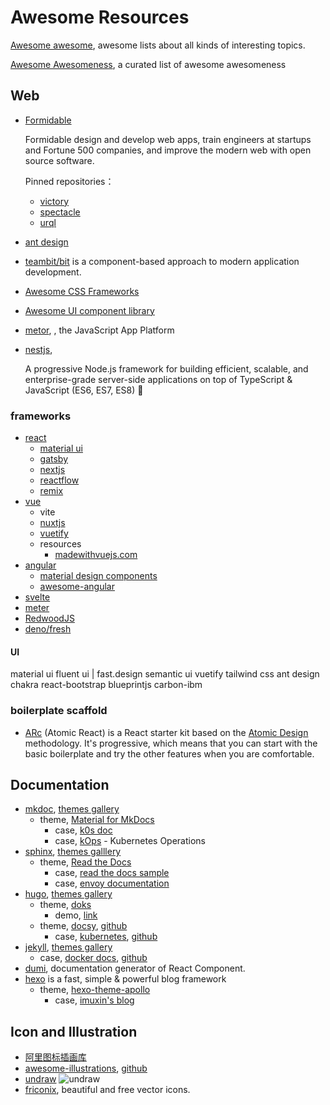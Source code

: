 # Awesome Resources

[Awesome awesome](https://github.com/sindresorhus/awesome), awesome lists about all kinds of interesting topics.

[Awesome Awesomeness](https://github.com/bayandin/awesome-awesomeness), a curated list of awesome awesomeness

## Web
* [Formidable](https://github.com/FormidableLabs)

   Formidable design and develop web apps, train engineers at startups and Fortune 500 companies, and improve the modern web with open source software.

   Pinned repositories：

   - [victory](https://github.com/FormidableLabs/victory)
   - [spectacle](https://github.com/FormidableLabs/spectacle)
   - [urql](https://github.com/FormidableLabs/urql)

* [ant design](https://ant.design/)

* [teambit/bit](https://github.com/teambit/bit) is a component-based approach to modern application development.

* [Awesome CSS Frameworks](https://github.com/troxler/awesome-css-frameworks)
* [Awesome UI component library](https://github.com/anubhavsrivastava/awesome-ui-component-library)

* [metor](https://www.meteor.com/), [<i class="bi bi-github"></i>](https://github.com/meteor/meteor), the JavaScript App Platform

* [nestjs](https://nestjs.com/), [<i class="bi bi-github"></i>](https://github.com/nestjs/nest)

   A progressive Node.js framework for building efficient, scalable, and enterprise-grade server-side applications on top of TypeScript & JavaScript (ES6, ES7, ES8) 🚀

### frameworks

* [react](https://reactjs.org/)
   * [material ui](https://material-ui.com/) [<i class="bi bi-github"></i>](https://github.com/mui-org/material-ui)
   * [gatsby](https://www.gatsbyjs.com/) [<i class="bi bi-github"></i>](https://github.com/gatsbyjs/gatsby)
   * [nextjs](https://nextjs.org/) [<i class="bi bi-github"></i>](https://github.com/vercel/next.js/)
   * [reactflow](https://reactflow.dev/) [<i class="bi bi-github"></i>](https://github.com/wbkd/react-flow)
   * [remix]()
* [vue](https://v3.vuejs.org/)
   * vite
   * [nuxtjs](https://nuxtjs.org/)
   * [vuetify](https://vuetifyjs.com/)
   * resources
      * [madewithvuejs.com](https://madewithvuejs.com/)
* [angular](https://angular.io/)
   * [material design components](https://github.com/PatrickJS/awesome-angular)
   * [awesome-angular](https://github.com/PatrickJS/awesome-angular)
* [svelte](https://svelte.dev/)
* [meter](https://github.com/meteor/meteor)
* [RedwoodJS]()
* [deno/fresh]()

#### UI

material ui
fluent ui | fast.design
semantic ui
vuetify
tailwind css
ant design
chakra
react-bootstrap
blueprintjs
carbon-ibm

### boilerplate scaffold

* [ARc](https://github.com/diegohaz/arc) (Atomic React) is a React starter kit based on the [Atomic Design](https://bradfrost.com/blog/post/atomic-web-design/) methodology. It's progressive, which means that you can start with the basic boilerplate and try the other features when you are comfortable.

## Documentation

* [mkdoc](https://www.mkdocs.org/), [themes gallery](https://github.com/mkdocs/mkdocs/wiki/MkDocs-Themes)
   - theme, [Material for MkDocs](https://squidfunk.github.io/mkdocs-material/)
      + case, [k0s doc](https://docs.k0sproject.io/)
      + case, [kOps](https://kops.sigs.k8s.io/) - Kubernetes Operations
* [sphinx](https://www.sphinx-doc.org/en/master/), [themes galllery](https://sphinx-themes.org/)
   - theme, [Read the Docs](https://sphinx-themes.org/sample-sites/sphinx-rtd-theme/)
      + case, [read the docs sample](https://sphinx-themes.org/sample-sites/sphinx-rtd-theme/)
      + case, [envoy documentation](https://www.envoyproxy.io/docs/envoy/latest/)
* [hugo](https://gohugo.io/), [themes gallery](https://themes.gohugo.io/)
   - theme, [doks](https://themes.gohugo.io/doks/)
      + demo, [link](https://doks.netlify.app/)
   - theme, [docsy](https://themes.gohugo.io/docsy/), [github](https://github.com/google/docsy)
      + case, [kubernetes](https://kubernetes.io/), [github](https://github.com/kubernetes/website)
* [jekyll](https://jekyllrb.com/), [themes gallery](https://jekyllthemes.io/)
   - case, [docker docs](https://docs.docker.com/), [github](https://github.com/docker/docker.github.io)
* [dumi](https://github.com/umijs/dumi), documentation generator of React Component.
* [hexo](https://hexo.io/) is a fast, simple & powerful blog framework
   - theme, [hexo-theme-apollo](https://github.com/pinggod/hexo-theme-apollo)
      + case, [imuxin's blog](https://imuxin.github.io/blog/)

## Icon and Illustration

* [阿里图标插画库](https://www.iconfont.cn/)
* [awesome-illustrations](https://awesome-illustrations.vercel.app/), [github](https://github.com/MrPeker/awesome-illustrations)
* [undraw](https://undraw.co/)
   ![undraw](img/unDraw.png)
* [friconix](https://friconix.com/), beautiful and free vector icons.